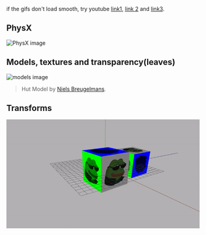 
if the gifs don't load smooth, try youtube [link1](https://youtu.be/9CzmiX-LzCM), [link 2](https://youtu.be/VA5yrk5SeF0) and [link3](https://youtu.be/5AT3ZZQfS5s).
## PhysX
![PhysX image](../Media/VK1.gif)
## Models, textures and transparency(leaves)
![models image](../Media/VK2.gif)

> Hut Model by [Niels Breugelmans](https://www.artstation.com/nielsbreugelmans).

## Transforms
![transform image](../Media/VK3.gif)
